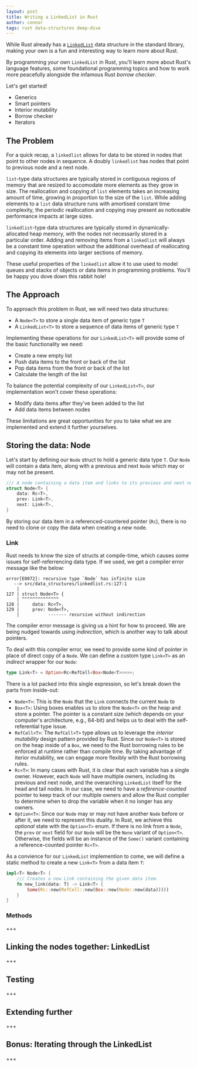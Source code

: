 ```yaml
---
layout: post
title: Writing a LinkedList in Rust
author: connor
tags: rust data-structures deep-dive
---
```


While Rust already has a [`LinkedList`](https://doc.rust-lang.org/std/collections/struct.LinkedList.html) data structure in the standard library, making your own is a fun and interesting way to learn more about Rust.

By programming your own `LinkedList` in Rust, you'll learn more about Rust's language features, some foundational programming topics and how to work more peacefully alongside the infamous Rust *borrow checker*.

Let's get started!

- Generics
- Smart pointers
- Interior mutability
- Borrow checker
- Iterators

## The Problem

For a quick recap, a `linkedlist` allows for data to be stored in nodes that point to other nodes in sequence. A doubly `linkedlist` has nodes that point to previous node and a next node.

`list`-type data structures are typically stored in contiguous regions of memory that are resized to accomodate more elements as they grow in size. The reallocation and copying of `list` elements takes an increasing amount of time, growing in proportion to the size of the `list`. While adding elements to a `list` data structure runs with amortised constant time complexity, the periodic reallocation and copying may present as noticeable performance impacts at large sizes.

`linkedlist`-type data structures are typically stored in dynamically-allocated heap memory, with the nodes not necessarily stored in a particular order. Adding and removing items from a `linkedlist` will always be a constant time operation without the additional overhead of reallocating and copying its elements into larger sections of memory.

These useful properties of the `linkedlist` allow it to use used to model queues and stacks of objects or data items in programming problems. You'll be happy you dove down this rabbit hole!

## The Approach

To approach this problem in Rust, we will need two data structures:
- A `Node<T>` to store a single data item of generic type `T`
- A `LinkedList<T>` to store a sequence of data items of generic type `T`

Implementing these operations for our `LinkedList<T>` will provide some of the basic functionality we need:
- Create a new empty list
- Push data items to the front or back of the list
- Pop data items from the front or back of the list
- Calculate the length of the list

To balance the potential complexity of our `LinkedList<T>`, our implementation won't cover these operations:
- Modify data items after they've been added to the list
- Add data items between nodes

These limitations are great opportunities for you to take what we are implemented and extend it further yourselves.

## Storing the data: Node

Let's start by defining our `Node` struct to hold a generic data type `T`. Our `Node` will contain a data item, along with a previous and next `Node` which may or may not be present.

```rs
/// A node containing a data item and links to its previous and next nodes.
struct Node<T> {
    data: Rc<T>,
    prev: Link<T>,
    next: Link<T>,
}
```

By storing our data item in a referenced-countered pointer (`Rc`), there is no need to clone or copy the data when creating a new node.

### Link

Rust needs to know the size of structs at compile-time, which causes some issues for self-referrencing data type. If we used, we get a compiler error message like the below:

```
error[E0072]: recursive type `Node` has infinite size
   --> src/data_structures/linkedlist.rs:127:1
    |
127 | struct Node<T> {
    | ^^^^^^^^^^^^^^
128 |     data: Rc<T>,
129 |     prev: Node<T>,
    |           ------- recursive without indirection
```

The compiler error message is giving us a hint for how to proceed. We are being nudged towards using *indirection*, which is another way to talk about pointers.

To deal with this compiler error, we need to provide some kind of pointer in place of direct copy of a `Node`. We can define a custom type `Link<T>` as an *indirect* wrapper for our `Node`:

```rs
type Link<T> = Option<Rc<RefCell<Box<Node<T>>>>>;
```

There is a lot packed into this single expression, so let's break down the parts from inside-out:
- `Node<T>`: This is the `Node` that the `Link` connects the current `Node` to
- `Box<T>`: Using boxes enables us to store the `Node<T>` on the heap and store a pointer. The pointer is a constant size (which depends on your computer's architecture, e.g., 64-bit) and helps us to deal with the self-referential type issue.
- `RefCell<T>`: The `RefCell<T>` type allows us to leverage the *interior mutability* design pattern provided by Rust. Since our `Node<T>` is stored on the heap inside of a `Box`, we need to the Rust borrowing rules to be enforced at runtime rather than compile time. By taking advantage of iterior mutability, we can engage more flexibly with the Rust borrowing rules.
- `Rc<T>`: In many cases with Rust, it is clear that each variable has a single owner. However, each `Node` will have multiple owners, including its previous and next node, and the overarching `LinkedList` itself for the head and tail nodes. In our case, we need to have a *reference-counted* pointer to keep track of our multiple owners and allow the Rust compiler to determine when to drop the variable when it no longer has any owners.
- `Option<T>`: Since our `Node` may or may not have another `Node` before or after it, we need to represent this duality. In Rust, we achieve this *optional* state with the `Option<T>` enum. If there is no link from a `Node`, the `prev` or `next` field for our `Node` will be the `None` variant of `Option<T>`. Otherwise, the fields will be an instance of the `Some()` variant containing a reference-counted pointer `Rc<T>`.

As a convience for our `LinkedList` implemention to come, we will define a static method to create a new `Link<T>` from a data item `T`:

```rs
impl<T> Node<T> {
    /// Creates a new Link containing the given data item.
    fn new_link(data: T) -> Link<T> {
        Some(Rc::new(RefCell::new(Box::new(Node::new(data)))))
    }
}
```

### Methods

+++

## Linking the nodes together: LinkedList

+++

## Testing

+++

## Extending further

+++

## Bonus: Iterating through the LinkedList

+++
